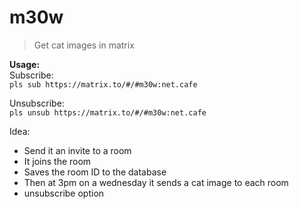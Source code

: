 # m30w
> Get cat images in matrix

**Usage:**  
Subscribe:  
`pls sub https://matrix.to/#/#m30w:net.cafe`

Unsubscribe:  
`pls unsub https://matrix.to/#/#m30w:net.cafe`

Idea:
- Send it an invite to a room
- It joins the room
- Saves the room ID to the database
- Then at 3pm on a wednesday it sends a cat image to each room
- unsubscribe option
